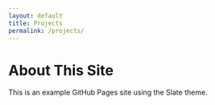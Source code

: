 ```yaml
---
layout: default
title: Projects
permalink: /projects/
---
```


# About This Site
This is an example GitHub Pages site using the Slate theme.
